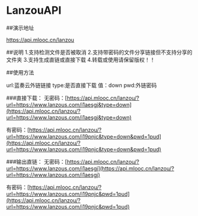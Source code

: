 # LanzouAPI

##演示地址

https://api.mlooc.cn/lanzou

##说明
1.支持检测文件是否被取消
2.支持带密码的文件分享链接但不支持分享的文件夹
3.支持生成直链或直接下载
4.转载或使用请保留版权！！


##使用方法

url:蓝奏云外链链接
type:是否直接下载 值：down
pwd:外链密码

###直接下载：
无密码：[https://api.mlooc.cn/lanzou/?url=https://www.lanzous.com/i1aesgj&type=down](https://api.mlooc.cn/lanzou/?url=https://www.lanzous.com/i1aesgj&type=down)

有密码：[https://api.mlooc.cn/lanzou/?url=https://www.lanzous.com/i19pnjc&type=down&pwd=1pud](https://api.mlooc.cn/lanzou/?url=https://www.lanzous.com/i19pnjc&type=down&pwd=1pud)


###输出直链：
无密码：[https://api.mlooc.cn/lanzou/?url=https://www.lanzous.com/i1aesgj](https://api.mlooc.cn/lanzou/?url=https://www.lanzous.com/i1aesgj)

有密码：[https://api.mlooc.cn/lanzou/?url=https://www.lanzous.com/i19pnjc&pwd=1pud](https://api.mlooc.cn/lanzou/?url=https://www.lanzous.com/i19pnjc&pwd=1pud)